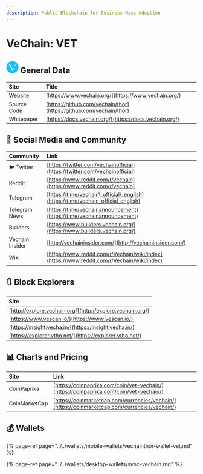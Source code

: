 ```yaml
---
description: Public Blockchain for Business Mass Adoption
---
```


# VeChain: VET

## ![](../../.gitbook/assets/vet.png) General Data

| Site | Title |
| :--- | :--- |
| Website | [https://www.vechain.org/](https://www.vechain.org/) |
| Source Code | [https://github.com/vechain/thor](https://github.com/vechain/thor) |
| Whitepaper | [https://docs.vechain.org/](https://docs.vechain.org/) |

## 🙋 Social Media and Community

| Community | Link |
| :--- | :--- |
| 🐦 Twitter | [https://twitter.com/vechainofficial](https://twitter.com/vechainofficial) |
| Reddit | [https://www.reddit.com/r/vechain](https://www.reddit.com/r/vechain) |
| Telegram | [https://t.me/vechain\_official\_english](https://t.me/vechain_official_english) |
| Telegram News | [https://t.me/vechainannouncement](https://t.me/vechainannouncement) |
| Builders | [https://www.builders.vechain.org/](https://www.builders.vechain.org/) |
| Vechain Insider | [http://vechaininsider.com/](http://vechaininsider.com/) |
| Wiki | [https://www.reddit.com/r/Vechain/wiki/index](https://www.reddit.com/r/Vechain/wiki/index) |

## 🔃 Block Explorers

| Site |
| :--- |
| [http://explore.vechain.org/](http://explore.vechain.org/) |
| [https://www.vescan.io/](https://www.vescan.io/) |
| [https://insight.vecha.in/](https://insight.vecha.in/) |
| [https://explorer.vtho.net/](https://explorer.vtho.net/) |

## 📊 Charts and Pricing

| Site | Link |
| :--- | :--- |
| CoinPaprika | [https://coinpaprika.com/coin/vet-vechain/](https://coinpaprika.com/coin/vet-vechain/) |
| CoinMarketCap | [https://coinmarketcap.com/currencies/vechain/](https://coinmarketcap.com/currencies/vechain/) |

## 💰 Wallets

{% page-ref page="../../wallets/mobile-wallets/vechainthor-wallet-vet.md" %}

{% page-ref page="../../wallets/desktop-wallets/sync-vechain.md" %}

